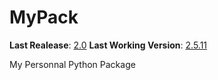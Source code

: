 # MyPack
**Last Realease**: [2.0](https://github.com/Florian-DELRIEU/MyPack/releases/tag/v2.0)
**Last Working Version**: [2.5.11](https://github.com/Florian-DELRIEU/MyPack)

My Personnal Python Package
